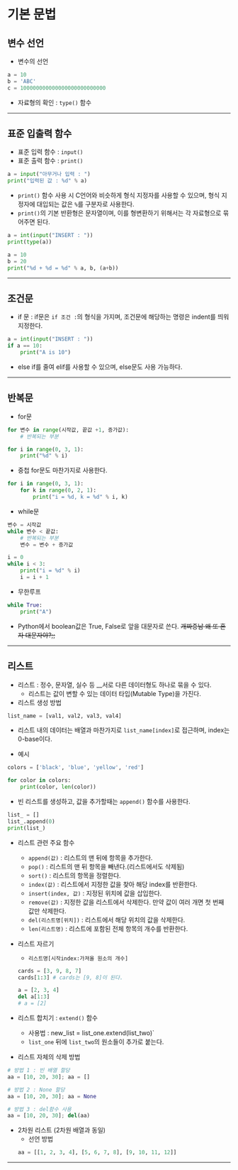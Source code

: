 <h1>기본 문법</h1>

<h2>변수 선언</h2>

* 변수의 선언
```py
a = 10
b = 'ABC'
c = 100000000000000000000000000
```

* 자료형의 확인 : `type()` 함수

<hr/>

<h2>표준 입출력 함수</h2>

* 표준 입력 함수 : `input()`
* 표준 출력 함수 : `print()`

```py
a = input("아무거나 입력 : ")
print("입력된 값 : %d" % a)
```

* `print()` 함수 사용 시 C언어와 비슷하게 형식 지정자를 사용할 수 있으며, 형식 지정자에 대입되는 값은 `%`를 구분자로 사용한다.
* `print()`의 기본 반환형은 문자열이며, 이를 형변환하기 위해서는 각 자료형으로 묶어주면 된다.
```py
a = int(input("INSERT : "))
print(type(a))
```

```py
a = 10
b = 20
print("%d + %d = %d" % a, b, (a+b))
```
<hr/>

<h2>조건문</h2>

* if 문 : if문은 `if 조건 :`의 형식을 가지며, 조건문에 해당하는 명령은 indent를 띄워 지정한다.
```py
a = int(input("INSERT : "))
if a == 10:
    print("A is 10")
```

* else if를 줄여 elif를 사용할 수 있으며, else문도 사용 가능하다.
<hr/>

<h2>반복문</h2>

* for문
```py
for 변수 in range(시작값, 끝값 +1, 증가값):
    # 반복되는 부분
```

```py
for i in range(0, 3, 1):
    print("%d" % i)
```

* 중첩 for문도 마찬가지로 사용한다.
```py
for i in range(0, 3, 1):
    for k in range(0, 2, 1):
        print("i = %d, k = %d" % i, k)
```

* while문

```py
변수 = 시작값
while 변수 < 끝값:
    # 반복되는 부분
    변수 = 변수 + 증가값
```

```py
i = 0
while i < 3:
    print("i = %d" % i)
    i = i + 1
```

* 무한루프
```py
while True:
    print("A")
```

* Python에서 boolean값은 True, False로 앞을 대문자로 쓴다.
~~개짜증남 왜 또 혼자 대문자야?;;~~
<hr/>

<h2>리스트</h2>

* 리스트 : 정수, 문자열, 실수 등 __서로 다른 데이터형도 하나로 묶을 수 있다.
  * 리스트는 값이 변할 수 있는 데이터 타입(Mutable Type)을 가진다.
* 리스트 생성 방법
```py
list_name = [val1, val2, val3, val4]
```

* 리스트 내의 데이터는 배열과 마찬가지로 `list_name[index]`로 접근하며, index는 0-base이다.

* 예시
```py
colors = ['black', 'blue', 'yellow', 'red']

for color in colors:
    print(color, len(color))
```

* 빈 리스트를 생성하고, 값을 추가할때는 `append()` 함수를 사용한다.
```py
list_ = []
list_.append(0)
print(list_)
```

* 리스트 관련 주요 함수
  * `append(값)` : 리스트의 맨 뒤에 항목을 추가한다.
  * `pop()` : 리스트의 맨 뒤 항목을 빼낸다.(리스트에서도 삭제됨)
  * `sort()` : 리스트의 항목을 정렬한다.
  * `index(값)` : 리스트에서 지정한 값을 찾아 해당 index를 반환한다.
  * `insert(index, 값)` : 지정된 위치에 값을 삽입한다.
  * `remove(값)` : 지정한 값을 리스트에서 삭제한다. 만약 값이 여러 개면 첫 번째 값만 삭제한다.
  * `del(리스트명[위치])` : 리스트에서 해당 위치의 값을 삭제한다.
  * `len(리스트명)` : 리스트에 포함된 전체 항목의 개수를 반환한다.

* 리스트 자르기

  * `리스트명[시작index:가져올 원소의 개수]`
  ```py
  cards = [3, 9, 8, 7]
  cards[1:3] # cards는 [9, 8]이 된다.
  ```

  ```py
  a = [2, 3, 4]
  del a[1:3]
  # a = [2]
  ```

* 리스트 합치기 : `extend()` 함수

  * 사용법 : new_list = list_one.extend(list_two)`
  * `list_one` 뒤에 `list_two`의 원소들이 추가로 붙는다.

* 리스트 자체의 삭제 방법
```py
# 방법 1 : 빈 배열 할당
aa = [10, 20, 30]; aa = []

# 방법 2 : None 할당
aa = [10, 20, 30]; aa = None

# 방법 3 : del함수 사용
aa = [10, 20, 30]; del(aa)
```

* 2차원 리스트 (2차원 배열과 동일)
  * 선언 방법
  ```py
  aa = [[1, 2, 3, 4], [5, 6, 7, 8], [9, 10, 11, 12]]
  ```
<hr/>